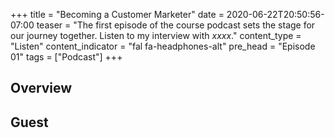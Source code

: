 +++
title = "Becoming a Customer Marketer"
date = 2020-06-22T20:50:56-07:00
teaser = "The first episode of the course podcast sets the stage for our journey together. Listen to my interview with _xxxx_."
content_type = "Listen"
content_indicator = "fal fa-headphones-alt"
pre_head = "Episode 01"
tags = ["Podcast"]
+++

## Overview

## Guest